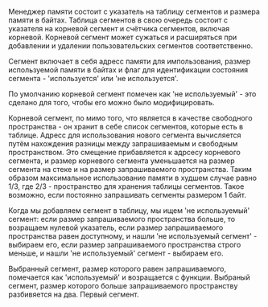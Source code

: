 Менеджер памяти состоит с указатель на таблицу сегментов и размера памяти в байтах. Таблица сегментов в свою очередь состоит с указателя на корневой сегмент и счётчика сегментов, включая корневой. Корневой сегмент может сужаться и расширяться при добавлении и удалении пользовательских сегментов соответственно.

Сегмент включает в себя адресс памяти для импользования, размер используемой памяти в байтах и флаг для идентификации состояния сегмента - 'используется' или 'не используется'.

По умолчанию корневой сегмент помечен как 'не используемый' - это сделано для того, чтобы его можно было модифицировать.

Корневой сегмент, по мимо того, что является в качестве свободного пространства - он хранит в себе список сегментов, которые есть в таблице. Адресс для использования нового сегмента вычисляется путём нахождения разницы между запрашиваемым и свободным пространством. Это смещение прибавляется к адрсесу корневого сегмента, и размер корневого сегмента уменьшается на размер сегмента на стеке и на размер запрашиваемого пространства. Таким образом максимальное использование памяти в худшем случае равно 1/3, где 2/3 - пространство для хранения таблицы сегментов. Такое возможно, если постоянно запрашивать сегменты размером 1 байт.

Когда мы добавляем сегмент в таблицу, мы ищем 'не используемый' сегмент:
если размер запрашиваемого пространства больше, то возращаем нулевой указатель,
если размер запрашиваемого пространства равен доступному, и нашли 'не используемый сегмент' - выбираем его,
если размер запрашиваемого пространства строго меньше, и нашли 'не используемый' сегмент - выбираем его.

Выбранный сегмент, размер которого равен запрашиваемого, помечается как 'используемый' и возращается с функции.
Выбраный сегмент, размер которого больше запрашиваемого пространству разбивяется на два. Первый сегмент.

